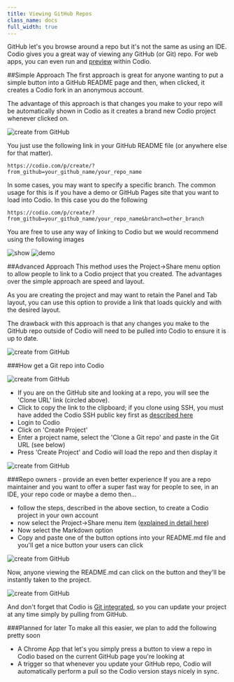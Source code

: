 ```yaml
---
title: Viewing GitHub Repos
class_name: docs
full_width: true
---
```


GitHub let's you browse around a repo but it's not the same as using an IDE. Codio gives you a great way of viewing any GitHub (or Git) repo. For web apps, you can even run and [preview](/docs/ide/features/inline-preview) within Codio.

##Simple Approach
The first approach is great for anyone wanting to put a simple button into a GitHub README page and then, when clicked, it creates a Codio fork in an anonymous account. 

The advantage of this approach is that changes you make to your repo will be automatically shown in Codio as it creates a brand new Codio project whenever clicked on.

![create from GitHub](/img/docs/github-readme.png)

You just use the following link in your GitHub README file (or anywhere else for that matter).

`https://codio.com/p/create/?from_github=your_github_name/your_repo_name`

In some cases, you may want to specify a specific branch. The common usage for this is if you have a demo or GitHub Pages site that you want to load into Codio. In this case you do the following 

`https://codio.com/p/create/?from_github=your_github_name/your_repo_name&branch=other_branch`

You are free to use any way of linking to Codio but we would recommend using the following images

![show](https://codio-public.s3.amazonaws.com/sharing/open-in-ide.png)
![demo](https://codio-public.s3.amazonaws.com/sharing/demo-in-ide.png)


##Advanced Approach
This method uses the Project->Share menu option to allow people to link to a Codio project that you created. The advantages over the simple approach are speed and layout. 

As you are creating the project and may want to retain the Panel and Tab layout, you can use this option to provide a link that loads quickly and with the desired layout.

The drawback with this approach is that any changes you make to the GitHub repo outside of Codio will need to be pulled into Codio to ensure it is up to date.

![create from GitHub](/img/docs/panel-overview.png)


###How get a Git repo into Codio

![create from GitHub](/img/docs/github-clone-url.png)

- If you are on the GitHub site and looking at a repo, you will see the 'Clone URL' link (circled above).
- Click to copy the link to the clipboard; if you clone using SSH, you must have added the Codio SSH public key first as [described here](/docs/dashboard/settings/)
- Login to Codio
- Click on 'Create Project'
- Enter a project name, select the 'Clone a Git repo' and paste in the Git URL (see below)
- Press 'Create Project' and Codio will load the repo and then display it

![create from GitHub](/img/docs/github-create.png)

###Repo owners - provide an even better experience
If you are a repo maintainer and you want to offer a super fast way for people to see, in an IDE, your repo code or maybe a demo then...

- follow the steps, described in the above section, to create a Codio project in your own account
- now select the Project->Share menu item ([explained in detail here](/docs/ide/features/sharing/))
- Now select the Markdown option
- Copy and paste one of the button options into your README.md file and you'll get a nice button your users can click

![create from GitHub](/img/docs/sharing.png)

Now, anyone viewing the README.md can click on the button and they'll be instantly taken to the project.

![create from GitHub](/img/docs/github-readme.png)


And don't forget that Codio is [Git integrated](/docs/ide/editing/git), so you can update your project at any time simply by pulling from GitHub.

###Planned for later
To make all this easier, we plan to add the following pretty soon

- A Chrome App that let's you simply press a button to view a repo in Codio based on the current GitHub page you're looking at
- A trigger so that whenever you update your GitHub repo, Codio will automatically perform a pull so the Codio version stays nicely in sync.